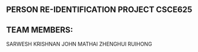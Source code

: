 ## PERSON RE-IDENTIFICATION PROJECT CSCE625


## TEAM MEMBERS:
SARWESH KRISHNAN
JOHN MATHAI
ZHENGHUI
RUIHONG
